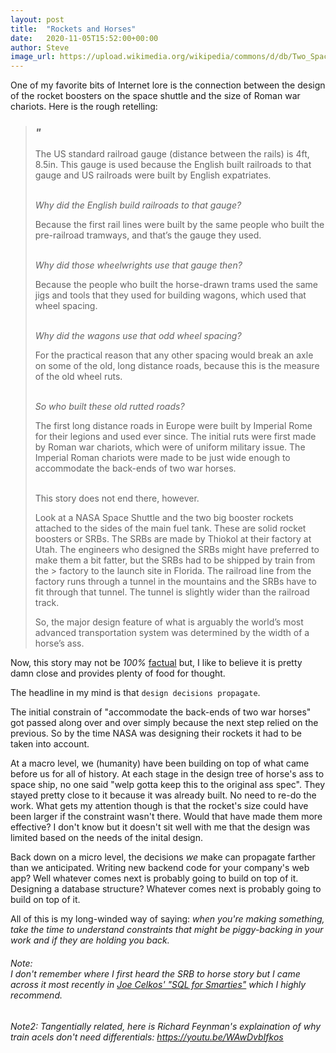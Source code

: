 ```yaml
---
layout: post
title:  "Rockets and Horses"
date:   2020-11-05T15:52:00+00:00
author: Steve
image_url: https://upload.wikimedia.org/wikipedia/commons/d/db/Two_Space_Shuttle_SRBs_on_the_Crawler_transporter.jpg
---
```


One of my favorite bits of Internet lore is the connection between the design of the rocket boosters on the space shuttle and the size of Roman war chariots. Here is the rough retelling: 

> ### **_"_**
> The US standard railroad gauge (distance between the rails) is 4ft, 8.5in. This gauge is used because the English built railroads to that gauge and US railroads were built by English expatriates.
>   
> 
> <br>_Why did the English build railroads to that gauge?_
> 
> Because the first rail lines were built by the same people who built the pre-railroad tramways, and that’s the gauge they used. 
> 
> <br>_Why did those wheelwrights use that gauge then?_
> 
> Because the people who built the horse-drawn trams used the same jigs and tools that they used for building wagons, which used that wheel spacing.
> 
> <br>_Why did the wagons use that odd wheel spacing?_
> 
> For the practical reason that any other spacing would break an axle on some of the old, long distance roads, because this is the measure of the old wheel ruts.
> 
> <br>_So who built these old rutted roads?_
> 
> The first long distance roads in Europe were built by Imperial Rome for their legions and used ever since. The initial ruts were first made by Roman war chariots, which were of uniform military issue. The Imperial Roman chariots were made to be just wide enough to accommodate the back-ends of two war horses.
> 
> <br>This story does not end there, however. 
> 
> Look at a NASA Space Shuttle and the two big booster rockets attached to the sides of the main fuel tank. These are solid rocket boosters or SRBs. The SRBs are made by Thiokol at their factory at Utah. The engineers who designed the SRBs might have preferred to make them a bit fatter, but the SRBs had to be shipped by train from the > factory to the launch site in Florida. The railroad line from the factory runs through a tunnel in the mountains and the SRBs have to fit through that tunnel. The tunnel is slightly wider than the railroad track. 
> 
> So, the major design feature of what is arguably the world’s most advanced transportation system was determined by the width of a horse’s ass.
  
Now, this story may not be _100%_ [factual](https://www.snopes.com/fact-check/railroad-gauge-chariots/) but, I like to believe it is pretty damn close and provides plenty of food for thought. 

The headline in my mind is that `design decisions propagate`.

The initial constrain of "accommodate the back-ends of two war horses" got passed along over and over simply because the next step relied on the previous. So by the time NASA was designing their rockets it had to be taken into account.

At a macro level, we (humanity) have been building on top of what came before us for all of history. At each stage in the design tree of horse's ass to space ship, no one said "welp gotta keep this to the original ass spec". They stayed pretty close to it because it was already built. No need to re-do the work. What gets my attention though is that the rocket's size could have been larger if the constraint wasn't there. Would that have made them more effective? I don't know but it doesn't sit well with me that the design was limited based on the needs of the inital design.

Back down on a micro level, the decisions _we_ make can propagate farther than we anticipated. Writing new backend code for your company's web app? Well whatever comes next is probably going to build on top of it. Designing a database structure? Whatever comes next is probably going to build on top of it.

All of this is my long-winded way of saying: 
_when you're making something, take the time to understand constraints that might be piggy-backing in your work and if they are holding you back._

###### Note: <br> I don't remember where I first heard the SRB to horse story but I came across it most recently in [Joe Celkos' "SQL for Smarties"](https://www.amazon.com/Joe-Celkos-SQL-Smarties-Programming/dp/0128007613?sa-no-redirect=1&pldnSite=1) which I highly recommend.

###### Note2: Tangentially related, here is Richard Feynman's explaination of why train acels don't need differentials: https://youtu.be/WAwDvbIfkos
